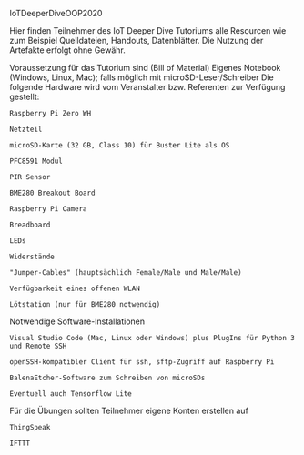 IoTDeeperDiveOOP2020

Hier finden Teilnehmer des IoT Deeper Dive Tutoriums alle Resourcen wie zum Beispiel Quelldateien, Handouts, Datenblätter.
Die Nutzung der Artefakte erfolgt ohne Gewähr.

Voraussetzung für das Tutorium sind (Bill of Material)
  Eigenes Notebook (Windows, Linux, Mac); falls möglich mit microSD-Leser/Schreiber
  Die folgende Hardware wird vom Veranstalter bzw. Referenten zur Verfügung gestellt:
  
    Raspberry Pi Zero WH
    
    Netzteil
    
    microSD-Karte (32 GB, Class 10) für Buster Lite als OS
    
    PFC8591 Modul
    
    PIR Sensor
    
    BME280 Breakout Board
    
    Raspberry Pi Camera
    
    Breadboard
    
    LEDs
    
    Widerstände
    
    "Jumper-Cables" (hauptsächlich Female/Male und Male/Male)
    
    Verfügbarkeit eines offenen WLAN
    
    Lötstation (nur für BME280 notwendig)
  

Notwendige Software-Installationen


    Visual Studio Code (Mac, Linux oder Windows) plus PlugIns für Python 3 und Remote SSH
  
    openSSH-kompatibler Client für ssh, sftp-Zugriff auf Raspberry Pi
  
    BalenaEtcher-Software zum Schreiben von microSDs
  
    Eventuell auch Tensorflow Lite
  
Für die Übungen sollten Teilnehmer eigene Konten erstellen auf

    ThingSpeak
  
    IFTTT
  
